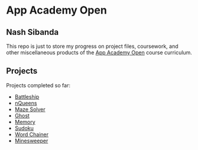 # App Academy Open
## Nash Sibanda

This repo is just to store my progress on project files, coursework, and other miscellaneous products of the [App Academy Open](https://open.appacademy.io/learn/) course curriculum.

## Projects

Projects completed so far:

- [Battleship](https://github.com/nashx90/app_academy_open/tree/master/Software%20Engineering%20Foundations/Object%20Oriented%20Programming/battleship_project)
- [nQueens](https://github.com/nashx90/app_academy_open/tree/master/Ruby/Enumerables%20And%20Debugging/n_queens)
- [Maze Solver](https://github.com/nashx90/app_academy_open/tree/master/Ruby/Enumerables%20And%20Debugging/maze_solver)
- [Ghost](https://github.com/nashx90/app_academy_open/tree/master/Ruby/Enumerables%20And%20Debugging/ghost)
- [Memory](https://github.com/nashx90/app_academy_open/tree/master/Ruby/Reference/Memory%20Puzzle)
- [Sudoku](https://github.com/nashx90/app_academy_open/tree/master/Ruby/Reference/Sudoku)
- [Word Chainer](https://github.com/nashx90/app_academy_open/tree/master/Ruby/Recursion/Word%20Chains)
- [Minesweeper](https://github.com/nashx90/app_academy_open/tree/master/Ruby/Git/Minesweeper)
